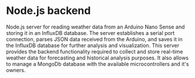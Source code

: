 # Node.js backend

Node.js server for reading weather data from an Arduino Nano Sense and storing it in an InfluxDB database. The server establishes a serial port connection, parses JSON data received from the Arduino, and saves it in the InfluxDB database for further analysis and visualization. This server provides the backend functionality required to collect and store real-time weather data for forecasting and historical analysis purposes. It also allows to manage a MongoDb database with the available microcontrollers and it's owners.